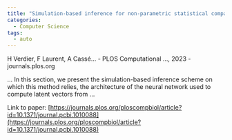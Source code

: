 ```yaml
---
title: "Simulation-based inference for non-parametric statistical comparison of biomolecule dynamics"
categories:
  - Computer Science
tags:
  - auto
---
```

H Verdier, F Laurent, A Cassé… - PLOS Computational …, 2023 - journals.plos.org

… In this section, we present the simulation-based inference scheme on which this method relies, the architecture of the neural network used to compute latent vectors from …

Link to paper: [https://journals.plos.org/ploscompbiol/article?id=10.1371/journal.pcbi.1010088](https://journals.plos.org/ploscompbiol/article?id=10.1371/journal.pcbi.1010088)

